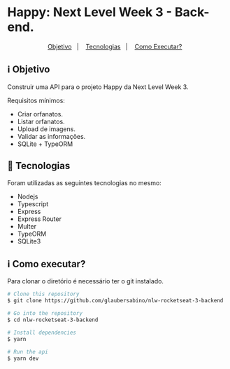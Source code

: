 # Happy: Next Level Week 3 - Back-end.

<p align="center">
  <a href="#rocket-objective">Objetivo</a>&nbsp;&nbsp;&nbsp;|&nbsp;&nbsp;&nbsp;
  <a href="#rocket-technologies">Tecnologias</a>&nbsp;&nbsp;&nbsp;|&nbsp;&nbsp;&nbsp;
  <a href="#information_source-how-to-use">Como Executar?</a>&nbsp;&nbsp;&nbsp;
</p>

## :information_source: Objetivo

Construir uma API para o projeto Happy da Next Level Week 3.

Requisitos mínimos:

- Criar orfanatos.
- Listar orfanatos.
- Upload de imagens.
- Validar as informações.
- SQLite + TypeORM

## :rocket: Tecnologias

Foram utilizadas as seguintes tecnologias no mesmo:

- Nodejs
- Typescript
- Express
- Express Router
- Multer
- TypeORM
- SQLite3


## :information_source: Como executar?

Para clonar o diretório é necessário ter o git instalado.

```bash
# Clone this repository
$ git clone https://github.com/glaubersabino/nlw-rocketseat-3-backend

# Go into the repository
$ cd nlw-rocketseat-3-backend

# Install dependencies
$ yarn

# Run the api
$ yarn dev
```